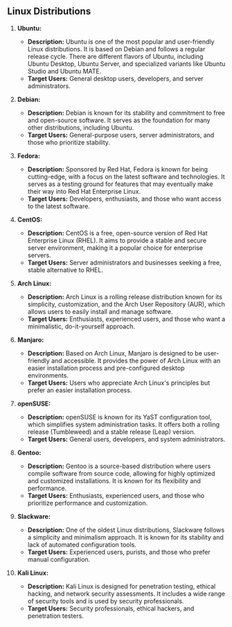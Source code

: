 ## Linux Distributions

1. **Ubuntu:**
   - **Description:** Ubuntu is one of the most popular and user-friendly Linux distributions. It is based on Debian and follows a regular release cycle. There are different flavors of Ubuntu, including Ubuntu Desktop, Ubuntu Server, and specialized variants like Ubuntu Studio and Ubuntu MATE.
   - **Target Users:** General desktop users, developers, and server administrators.

2. **Debian:**
   - **Description:** Debian is known for its stability and commitment to free and open-source software. It serves as the foundation for many other distributions, including Ubuntu.
   - **Target Users:** General-purpose users, server administrators, and those who prioritize stability.

3. **Fedora:**
   - **Description:** Sponsored by Red Hat, Fedora is known for being cutting-edge, with a focus on the latest software and technologies. It serves as a testing ground for features that may eventually make their way into Red Hat Enterprise Linux.
   - **Target Users:** Developers, enthusiasts, and those who want access to the latest software.

4. **CentOS:**
   - **Description:** CentOS is a free, open-source version of Red Hat Enterprise Linux (RHEL). It aims to provide a stable and secure server environment, making it a popular choice for enterprise servers.
   - **Target Users:** Server administrators and businesses seeking a free, stable alternative to RHEL.

5. **Arch Linux:**
   - **Description:** Arch Linux is a rolling release distribution known for its simplicity, customization, and the Arch User Repository (AUR), which allows users to easily install and manage software.
   - **Target Users:** Enthusiasts, experienced users, and those who want a minimalistic, do-it-yourself approach.

6. **Manjaro:**
   - **Description:** Based on Arch Linux, Manjaro is designed to be user-friendly and accessible. It provides the power of Arch Linux with an easier installation process and pre-configured desktop environments.
   - **Target Users:** Users who appreciate Arch Linux's principles but prefer an easier installation process.

7. **openSUSE:**
   - **Description:** openSUSE is known for its YaST configuration tool, which simplifies system administration tasks. It offers both a rolling release (Tumbleweed) and a stable release (Leap) version.
   - **Target Users:** General users, developers, and system administrators.

8. **Gentoo:**
   - **Description:** Gentoo is a source-based distribution where users compile software from source code, allowing for highly optimized and customized installations. It is known for its flexibility and performance.
   - **Target Users:** Enthusiasts, experienced users, and those who prioritize performance and customization.

9. **Slackware:**
   - **Description:** One of the oldest Linux distributions, Slackware follows a simplicity and minimalism approach. It is known for its stability and lack of automated configuration tools.
   - **Target Users:** Experienced users, purists, and those who prefer manual configuration.

10. **Kali Linux:**
    - **Description:** Kali Linux is designed for penetration testing, ethical hacking, and network security assessments. It includes a wide range of security tools and is used by security professionals.
    - **Target Users:** Security professionals, ethical hackers, and penetration testers.